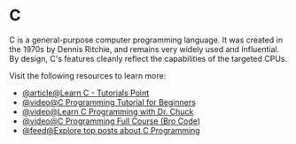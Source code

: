 # C

C is a general-purpose computer programming language. It was created in the 1970s by Dennis Ritchie, and remains very widely used and influential. By design, C's features cleanly reflect the capabilities of the targeted CPUs.

Visit the following resources to learn more:

- [@article@Learn C - Tutorials Point](https://www.tutorialspoint.com/cprogramming/index.htm)
- [@video@C Programming Tutorial for Beginners](https://www.youtube.com/watch?v=KJgsSFOSQv0)
- [@video@Learn C Programming with Dr. Chuck](https://www.youtube.com/watch?v=j-_s8f5K30I)
- [@video@C Programming Full Course (Bro Code)](https://youtu.be/87SH2Cn0s9A)
- [@feed@Explore top posts about C Programming](https://app.daily.dev/tags/c?ref=roadmapsh)
